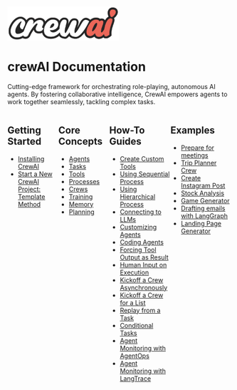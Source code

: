 <img src='./crew_only_logo.png' width='250' class='mb-10'/>

# crewAI Documentation

Cutting-edge framework for orchestrating role-playing, autonomous AI agents. By fostering collaborative intelligence, CrewAI empowers agents to work together seamlessly, tackling complex tasks.

<div style="display:flex; margin:0 auto; justify-content: center;">
    <div style="width:25%">
        <h2>Getting Started</h2>
        <ul>
            <li><a href='./getting-started/Installing-CrewAI'>
                   Installing CrewAI
                 </a>
            </li>
            <li><a href='./getting-started/Start-a-New-CrewAI-Project-Template-Method'>
                   Start a New CrewAI Project: Template Method
                 </a>
            </li>
        </ul>
    </div>
    <div style="width:25%">
        <h2>Core Concepts</h2>
        <ul>
            <li>
                <a href="./core-concepts/Agents">
                    Agents
                </a>
            </li>
            <li>
                <a href="./core-concepts/Tasks">
                    Tasks
                </a>
            </li>
            <li>
                <a href="./core-concepts/Tools">
                    Tools
                </a>
            </li>
            <li>
                <a href="./core-concepts/Processes">
                    Processes
                </a>
            </li>
            <li>
                <a href="./core-concepts/Crews">
                    Crews
                </a>
            </li>
            <li>
                <a href="./core-concepts/Training-Crew">
                    Training
                </a>
            </li>
            <li>
                <a href="./core-concepts/Memory">
                    Memory
                </a>
            </li>
            <li>
                <a href="./core-concepts/Planning">
                    Planning
                </a>
            </li>
        </ul>
    </div>
    <div style="width:30%">
        <h2>How-To Guides</h2>
        <ul>
            <li>
                <a href="./how-to/Create-Custom-Tools">
                    Create Custom Tools
                </a>
            </li>
            <li>
                <a href="./how-to/Sequential">
                    Using Sequential Process
                </a>
            </li>
            <li>
                <a href="./how-to/Hierarchical">
                    Using Hierarchical Process
                </a>
            </li>
            <li>
                <a href="./how-to/LLM-Connections">
                    Connecting to LLMs
                </a>
            </li>
            <li>
                <a href="./how-to/Customizing-Agents">
                    Customizing Agents
                </a>
            </li>
            <li>
                <a href="./how-to/Coding-Agents">
                    Coding Agents
                </a>
            </li>
            <li>
                <a href="./how-to/Force-Tool-Ouput-as-Result">
                    Forcing Tool Output as Result
                </a>
            </li>
            <li>
                <a href="./how-to/Human-Input-on-Execution">
                    Human Input on Execution
                </a>
            </li>
            <li>
                <a href="./how-to/Kickoff-async">
                    Kickoff a Crew Asynchronously
                </a>
            </li>
            <li>
                <a href="./how-to/Kickoff-for-each">
                    Kickoff a Crew for a List
                </a>
            </li>
            <li>
                <a href="./how-to/Replay-tasks-from-latest-Crew-Kickoff">
                    Replay from a Task
                </a>
            </li>
            <li>
                <a href="./how-to/Conditional-Tasks">
                    Conditional Tasks
                </a>
            </li>
            <li>
                <a href="./how-to/AgentOps-Observability">
                    Agent Monitoring with AgentOps
                </a>
            </li>
            <li>
                <a href="./how-to/Langtrace-Observability">
                    Agent Monitoring with LangTrace
                </a>
            </li>
        </ul>
    </div>
    <div style="width:30%">
        <h2>Examples</h2>
        <ul>
            <li>
                <a target='_blank' href="https://github.com/joaomdmoura/crewAI-examples/tree/main/prep-for-a-meeting">
                    Prepare for meetings
                </a>
            </li>
            <li>
                <a target='_blank' href="https://github.com/joaomdmoura/crewAI-examples/tree/main/trip_planner">
                    Trip Planner Crew
                </a>
            </li>
            <li>
                <a target='_blank' href="https://github.com/joaomdmoura/crewAI-examples/tree/main/instagram_post">
                    Create Instagram Post
                </a>
            </li>
            <li>
                <a target='_blank' href="https://github.com/joaomdmoura/crewAI-examples/tree/main/stock_analysis">
                    Stock Analysis
                </a>
            </li>
            <li>
                <a target='_blank' href="https://github.com/joaomdmoura/crewAI-examples/tree/main/game-builder-crew">
                    Game Generator
                </a>
            </li>
            <li>
                <a target='_blank' href="https://github.com/joaomdmoura/crewAI-examples/tree/main/CrewAI-LangGraph">
                    Drafting emails with LangGraph
                </a>
            </li>
            <li>
                <a target='_blank' href="https://github.com/joaomdmoura/crewAI-examples/tree/main/landing_page_generator">
                    Landing Page Generator
                </a>
            </li>
        </ul>
    </div>
</div>
